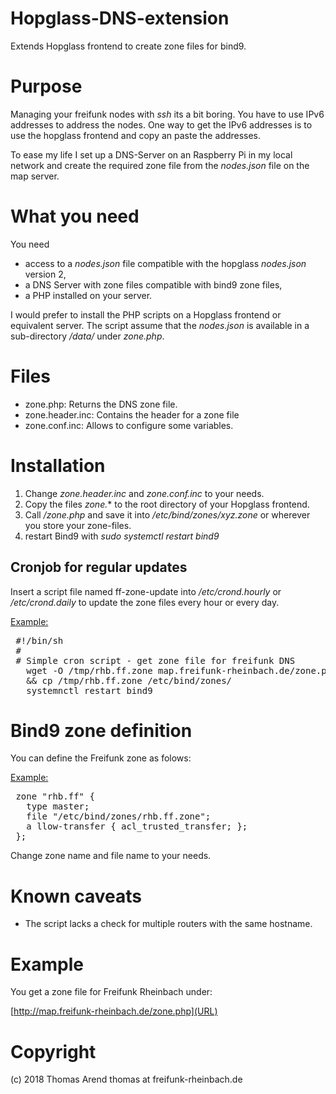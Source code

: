 # Hopglass-DNS-extension
Extends Hopglass frontend to create zone files for bind9.

# Purpose

Managing your freifunk nodes with *ssh* its a bit boring. You have to use IPv6 addresses to address the nodes. One way to get the IPv6 addresses is to use the hopglass frontend and copy an paste the addresses.

To ease my life I set up a DNS-Server on an Raspberry Pi in my local network and create the required zone file from the *nodes.json* file on the map server.

# What you need

You need 

* access to a *nodes.json* file compatible with the hopglass *nodes.json* version 2,
* a DNS Server with zone files compatible with bind9 zone files,
* a PHP installed on your server.

I would prefer to install the PHP scripts on a Hopglass frontend or equivalent server. The script assume that the *nodes.json* is available in a sub-directory */data/* under *zone.php*.  


# Files

* zone.php: Returns the DNS zone file.
* zone.header.inc: Contains the header for a zone file
* zone.conf.inc: Allows to configure some variables.

# Installation

1. Change *zone.header.inc* and *zone.conf.inc* to your needs.
2. Copy the files *zone.** to the root directory of your Hopglass frontend.
3. Call */zone.php* and save it into */etc/bind/zones/xyz.zone* or wherever you store your zone-files.
4. restart Bind9 with *sudo systemctl restart bind9*

## Cronjob for regular updates

Insert a script file named ff-zone-update into */etc/crond.hourly* or */etc/crond.daily* to update the zone files every hour or every day.

<u>Example:</u>

<pre>
 #!/bin/sh
 #
 # Simple cron script - get zone file for freifunk DNS
   wget -O /tmp/rhb.ff.zone map.freifunk-rheinbach.de/zone.php \
   && cp /tmp/rhb.ff.zone /etc/bind/zones/
   systemnctl restart bind9
</pre>

# Bind9 zone definition

You can define the Freifunk zone as folows:

<u>Example:</u>

<pre>
 zone "rhb.ff" {
   type master;
   file "/etc/bind/zones/rhb.ff.zone";
   a llow-transfer { acl_trusted_transfer; };
 };
</pre>

Change zone name and file name to your needs.

# Known caveats

* The script lacks a check for multiple routers with the same hostname.

# Example

You get a zone file for Freifunk Rheinbach under:

[http://map.freifunk-rheinbach.de/zone.php](URL)

# Copyright

(c) 2018 Thomas Arend
thomas at freifunk-rheinbach.de
